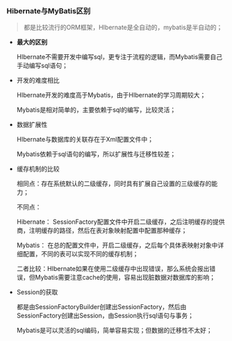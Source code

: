 ### Hibernate与MyBatis区别

> 都是比较流行的ORM框架，HIbernate是全自动的，mybatis是半自动的；

* **最大的区别**

  HIbernate不需要开发中编写sql，更专注于流程的逻辑，而Mybatis需要自己手动编写sql语句；

* 开发的难度相比

  HIbernate开发的难度高于Mybatis，由于HIbernate的学习周期较大；

  Mybatis是相对简单的，主要依赖于sql的编写，比较灵活；

* 数据扩展性

  HIbernate与数据库的关联存在于Xml配置文件中；

  Mybatis依赖于sql语句的编写，所以扩展性与迁移性较差；

* 缓存机制的比较

  相同点：存在系统默认的二级缓存，同时具有扩展自己设置的三级缓存的能力；

  不同点：

  Hibernate： SessionFactory配置文件中开启二级缓存，之后注明缓存的提供商，注明缓存的路径，然后在表对象映射配置中配置那种缓存；

  Mybatis： 在总的配置文件中，开启二级缓存，之后每个具体表映射对象中详细配置，不同的表可以实现不同的缓存机制；

  二者比较：HIbernate如果在使用二级缓存中出现错误，那么系统会报出错误，但Mybatis需要注意cache的使用，容易出现脏数据对数据库的影响；

* Session的获取

  都是由SessionFactoryBuilder创建出SessionFactory，然后由SessionFactory创建出Session，由Session执行sql语句与事务；

  Mybatis是可以灵活的sql编码，简单容易实现；但数据的迁移性不太好；

  ​